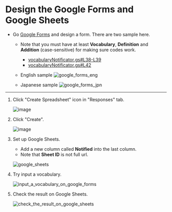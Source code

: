 # Design the Google Forms and Google Sheets

- Go [Google Forms](https://www.google.com/forms) and design a form. There are two sample here.

  - Note that you must have at least **Vocabulary**, **Definition** and **Addition** (case-sensitive) for making sure codes work.

    - [vocabularyNotificator.gs#L38-L39](https://github.com/sam159247/review-vocabulary-everyday/blob/main/src/vocabularyNotificator.gs#L38-L39)
    - [vocabularyNotificator.gs#L42](https://github.com/sam159247/review-vocabulary-everyday/blob/main/src/vocabularyNotificator.gs#L42)

  - English sample
    ![google_forms_eng](https://user-images.githubusercontent.com/30837573/218249752-5866702f-d56a-4beb-89b0-1565a1aac4cb.png)

  - Japanese sample
    ![google_forms_jpn](https://user-images.githubusercontent.com/30837573/218249754-098cc3d8-8610-4cb3-b24f-8cc06aaccc09.png)

---

1. Click "Create Spreadsheet" icon in "Responses" tab.

   ![image](https://user-images.githubusercontent.com/30837573/198035213-a3f8c3d3-b5df-4501-9a7b-e14afb4b9254.png)

2. Click "Create".

   ![image](https://user-images.githubusercontent.com/30837573/198035335-291a04c6-4575-4485-aa81-1b506ae9eb29.png)

3. Set up Google Sheets.

   - Add a new column called **Notified** into the last column.
   - Note that **Sheet ID** is not full url.

   ![google_sheets](https://user-images.githubusercontent.com/30837573/218251243-a1f83174-bce9-443a-b94b-21c4c31d0d71.png)

4. Try input a vocabulary.

   ![input_a_vocabulary_on_google_forms](https://user-images.githubusercontent.com/30837573/218251468-1b10199d-31ab-407d-bb3c-cfac156a534c.png)

5. Check the result on Google Sheets.

   ![check_the_result_on_google_sheets](https://user-images.githubusercontent.com/30837573/218251560-926ed5a1-e23d-4f25-b498-13f5580921ba.png)
